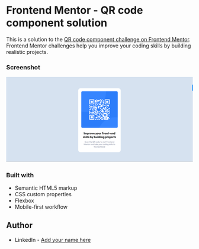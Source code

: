 # Frontend Mentor - QR code component solution

This is a solution to the [QR code component challenge on Frontend Mentor](https://www.frontendmentor.io/challenges/qr-code-component-iux_sIO_H). Frontend Mentor challenges help you improve your coding skills by building realistic projects.

### Screenshot

![](./images/screenshot.png)

### Built with

- Semantic HTML5 markup
- CSS custom properties
- Flexbox
- Mobile-first workflow

## Author

- LinkedIn - [Add your name here](https://www.linkedin.com/in/samantha-stinchcomb/)
